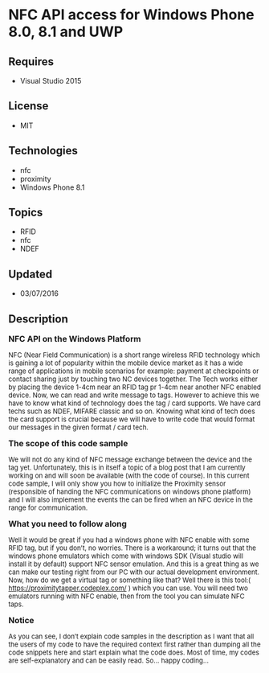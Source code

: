 # NFC API access for Windows Phone 8.0, 8.1 and UWP
## Requires
- Visual Studio 2015
## License
- MIT
## Technologies
- nfc
- proximity
- Windows Phone 8.1
## Topics
- RFID
- nfc
- NDEF
## Updated
- 03/07/2016
## Description

<p><span style="font-size:medium"><strong>NFC API on the Windows Platform</strong></span></p>
<p><span style="font-size:small">NFC (Near Field Communication) is a short range wireless RFID technology which is gaining a lot of popularity within the mobile device market as it has a wide range of applications in mobile scenarios for example: payment at
 checkpoints or contact sharing just by touching two NC devices together. The Tech works either by placing the device 1-4cm near an RFID tag pr 1-4cm near another NFC enabled device. Now, we can read and write message to tags. However to achieve this we have
 to know what kind of technology does the tag / card supports. We have card techs such as NDEF, MIFARE classic and so on. Knowing what kind of tech does the card support is crucial because we will have to write code that would format our messages in the given
 format / card tech.</span></p>
<p><span style="font-size:medium"><strong>The scope of this code sample</strong></span></p>
<p><span style="font-size:small">We will not do any kind of NFC message exchange between the device and the tag yet. Unfortunately, this is in itself a topic of a blog post that I am currently working on and will soon be available (with the code of course).
 In this current code sample, I will only show you how to initialize the Proximity sensor (responsible of handing the NFC communications on windows phone platform) and I will also implement the events the can be fired when an NFC device in the range for communication.</span></p>
<p><span style="font-size:medium"><strong>What you need to follow along</strong></span></p>
<p><span style="font-size:small">Well it would be great if you had a windows phone with NFC enable with some RFID tag, but if you don&rsquo;t, no worries. There is a workaround; it turns out that the windows phone emulators which come with windows SDK (Visual
 studio will install it by default) support NFC sensor emulation. And this is a great thing as we can make our testing right from our PC with our actual development environment. Now, how do we get a virtual tag or something like that? Well there is this tool:(
<a href="https://proximitytapper.codeplex.com/">https://proximitytapper.codeplex.com/</a> ) which you can use. You will need two emulators running with NFC enable, then from the tool you can simulate NFC taps.</span></p>
<p><span style="font-size:medium"><strong>Notice</strong></span></p>
<p><span style="font-size:small">As you can see, I don&rsquo;t explain code samples in the description as I want that all the users of my code to have the required context first rather than dumping all the code snippets here and start explain what the code
 does. Most of time, my codes are self-explanatory and can be easily read. So&hellip; happy coding&hellip;</span></p>
